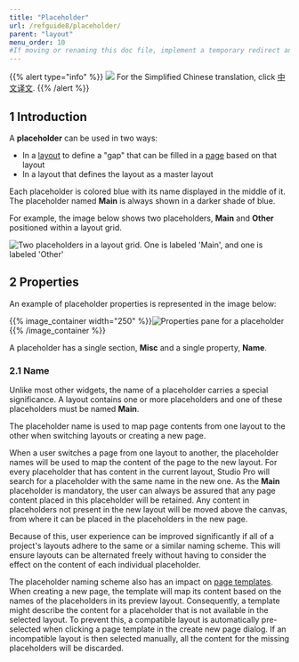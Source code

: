 ```yaml
---
title: "Placeholder"
url: /refguide8/placeholder/
parent: "layout"
menu_order: 10
#If moving or renaming this doc file, implement a temporary redirect and let the respective team know they should update the URL in the product. See Mapping to Products for more details.
---
```


{{% alert type="info" %}}
<img src="attachments/chinese-translation/china.png" style="display: inline-block; margin: 0" /> For the Simplified Chinese translation, click [中文译文](https://cdn.mendix.tencent-cloud.com/documentation/refguide8/placeholder.pdf).
{{% /alert %}}

## 1 Introduction

A **placeholder** can be used in two ways:

* In a [layout](/refguide/layout/) to define a "gap" that can be filled in a [page](/refguide/page/) based on that layout
* In a layout that defines the layout as a master layout

Each placeholder is colored blue with its name displayed in the middle of it. The placeholder named **Main** is always shown in a darker shade of blue. 

For example, the image below shows two placeholders, **Main** and **Other** positioned within a layout grid. 

![Two placeholders in a layout grid. One is labeled 'Main', and one is labeled 'Other'](/attachments/refguide8/modeling/pages/page-resources/layout/placeholder/placeholder.png)

## 2 Properties

An example of placeholder properties is represented in the image below:

{{% image_container width="250" %}}![Properties pane for a placeholder](/attachments/refguide8/modeling/pages/page-resources/layout/placeholder/placeholder-properties.png)
{{% /image_container %}}

A placeholder has a single section, **Misc** and a single property, **Name**.

### 2.1 Name

Unlike most other widgets, the name of a placeholder carries a special significance. A layout contains one or more placeholders and one of these placeholders must be named **Main**.

The placeholder name is used to map page contents from one layout to the other when switching layouts or creating a new page.

When a user switches a page from one layout to another, the placeholder names will be used to map the content of the page to the new layout. For every placeholder that has content in the current layout, Studio Pro will search for a placeholder with the same name in the new one. As the **Main** placeholder is mandatory, the user can always be assured that any page content placed in this placeholder will be retained. Any content in placeholders not present in the new layout will be moved above the canvas, from where it can be placed in the placeholders in the new page.

Because of this, user experience can be improved significantly if all of a project's layouts adhere to the same or a similar naming scheme. This will ensure layouts can be alternated freely without having to consider the effect on the content of each individual placeholder. 

The placeholder naming scheme also has an impact on [page templates](/refguide/page-templates/). When creating a new page, the template will map its content based on the names of the placeholders in its preview layout. Consequently, a template might describe the content for a placeholder that is not available in the selected layout. To prevent this, a compatible layout is automatically pre-selected when clicking a page template in the create new page dialog. If an incompatible layout is then selected manually, all the content for the missing placeholders will be discarded. 
